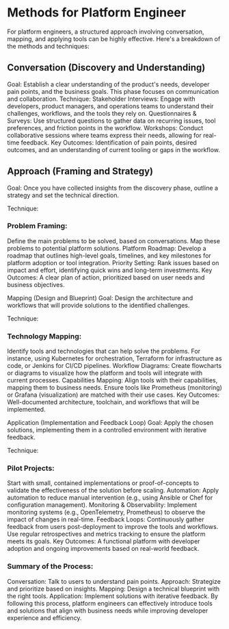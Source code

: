 # Methods for Platform Engineer

For platform engineers, a structured approach involving conversation, mapping, and applying tools can be highly effective. Here's a breakdown of the methods and techniques:

## Conversation (Discovery and Understanding)

Goal: Establish a clear understanding of the product's needs, developer pain points, and the business goals. This phase focuses on communication and collaboration.
Technique:
Stakeholder Interviews: Engage with developers, product managers, and operations teams to understand their challenges, workflows, and the tools they rely on.
Questionnaires & Surveys: Use structured questions to gather data on recurring issues, tool preferences, and friction points in the workflow.
Workshops: Conduct collaborative sessions where teams express their needs, allowing for real-time feedback.
Key Outcomes: Identification of pain points, desired outcomes, and an understanding of current tooling or gaps in the workflow.


## Approach (Framing and Strategy)
Goal: Once you have collected insights from the discovery phase, outline a strategy and set the technical direction.

Technique:

### Problem Framing:

Define the main problems to be solved, based on conversations. Map these problems to potential platform solutions.
Platform Roadmap: Develop a roadmap that outlines high-level goals, timelines, and key milestones for platform adoption or tool integration.
Priority Setting: Rank issues based on impact and effort, identifying quick wins and long-term investments.
Key Outcomes: A clear plan of action, prioritized based on user needs and business objectives.

Mapping (Design and Blueprint)
Goal: Design the architecture and workflows that will provide solutions to the identified challenges.

Technique:

### Technology Mapping:

Identify tools and technologies that can help solve the problems. For instance, using Kubernetes for orchestration, Terraform for infrastructure as code, or Jenkins for CI/CD pipelines.
Workflow Diagrams: Create flowcharts or diagrams to visualize how the platform and tools will integrate with current processes.
Capabilities Mapping: Align tools with their capabilities, mapping them to business needs. Ensure tools like Prometheus (monitoring) or Grafana (visualization) are matched with their use cases.
Key Outcomes: Well-documented architecture, toolchain, and workflows that will be implemented.

Application (Implementation and Feedback Loop)
Goal: Apply the chosen solutions, implementing them in a controlled environment with iterative feedback.

Technique:

### Pilot Projects:

Start with small, contained implementations or proof-of-concepts to validate the effectiveness of the solution before scaling.
Automation: Apply automation to reduce manual intervention (e.g., using Ansible or Chef for configuration management).
Monitoring & Observability: Implement monitoring systems (e.g., OpenTelemetry, Prometheus) to observe the impact of changes in real-time.
Feedback Loops: Continuously gather feedback from users post-deployment to improve the tools and workflows. Use regular retrospectives and metrics tracking to ensure the platform meets its goals.
Key Outcomes: A functional platform with developer adoption and ongoing improvements based on real-world feedback.

### Summary of the Process:

Conversation: Talk to users to understand pain points.
Approach: Strategize and prioritize based on insights.
Mapping: Design a technical blueprint with the right tools.
Application: Implement solutions with iterative feedback.
By following this process, platform engineers can effectively introduce tools and solutions that align with business needs while improving developer experience and efficiency.

